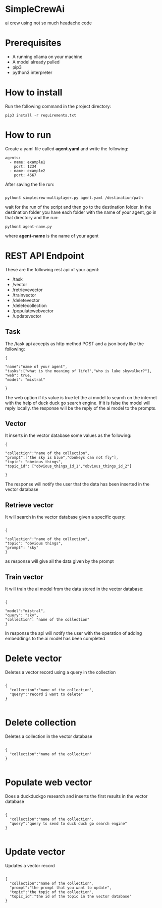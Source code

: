 # SimpleCrewAi
ai crew using not so much headache code

# Prerequisites

- A running ollama on your machine
- A model already pulled
- pip3
- python3 interpreter

# How to install
Run the following command in the project directory:
```
pip3 install -r requirements.txt
```

# How to run
Create a yaml file called **agent.yaml** and write the following:
```
agents:
  - name: example1
    port: 1234
  - name: example2
    port: 4567

```

After saving the file run:

```

python3 simplecrew-multiplayer.py agent.yaml /destination/path

```

wait for the run of the script and then go to the destination folder. In the destination folder you have each folder with the name of your agent, go in that directory and the run:

```
python3 agent-name.py
```
where **agent-name** is the name of your agent

# REST API Endpoint

These are the following rest api of your agent:
- /task
- /vector
- /retrievevector
- /trainvector
- /deletevector
- /deletecollection
- /populatewebvector
- /updatevector
  
## Task

The /task api accepts as http method POST and a json body like the following:
```
{

"name":"name of your agent",
"tasks":["what is the meaning of life?","who is luke skywalker?"],
"web": true,
"model": "mistral"

}

```

The web option if its value is true let the ai model to search on the internet with the help of duck duck go search engine. If it is false the model will reply locally. the response will be the reply of the ai model to the prompts.

## Vector

It inserts in the vector database some values as the following:

```
{

"collection":"name of the collection",
"prompt":["the sky is blue","donkeys can not fly"],
"topic": "obvious things",
"topic_id": ["obvious_things_id_1","obvious_things_id_2"]

}
```



The response will notify the user that the data has been inserted in the vector database

## Retrieve vector

It will search in the vector database given a specific query:

```

{

"collection":"name of the collection",
"topic": "obvious things",
"prompt": "sky"
}

```
as response will give all the data given by the prompt


## Train vector

It will train the ai model from the data stored in the vector database:

```

{

"model":"mistral",
"query": "sky",
"collection": "name of the collection"
}

```

In response the api will notify the user with the operation of adding embeddings to the ai model has been completed

# Delete vector

Deletes a vector record using a query in the collection

```

{
  "collection":"name of the collection",
  "query":"record i want to delete"
}


```

# Delete collection

Deletes a collection in the vector database

```

{
  "collection":"name of the collection"
}


```


# Populate web vector

Does a duckduckgo research and inserts the first results in the vector database

```

{
  "collection":"name of the collection",
  "query":"query to send to duck duck go search engine"
}


```

# Update vector

Updates a vector record

```

{
  "collection":"name of the collection",
  "prompt":"the prompt that you want to update",
  "topic":"the topic of the collection",
  "topic_id":"the id of the topic in the vector database"
}

```




